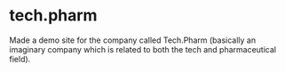 # tech.pharm
Made a demo site for the company called Tech.Pharm (basically an imaginary company which is related to both the tech and pharmaceutical field).
